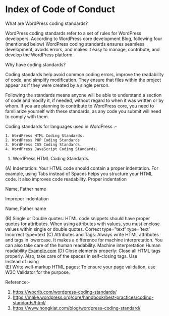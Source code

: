 # Index of Code of Conduct



What are WordPress coding standards?

WordPress coding standards refer to a set of rules for WordPress developers.
According to WordPress core development Blog, following four (mentioned below) WordPress coding standards ensures seamless development, avoids errors, and makes it easy to manage, contribute, and develop the WordPress platform.

Why have coding standards?

Coding standards help avoid common coding errors, improve the readability of code, and simplify modification. They ensure that files within the project appear as if they were created by a single person.

Following the standards means anyone will be able to understand a section of code and modify it, if needed, without regard to when it was written or by whom.
If you are planning to contribute to WordPress core, you need to familiarize yourself with these standards, as any code you submit will need to comply with them. 

Coding standards for languages used in WordPress :- 

    1. WordPress HTML Coding Standards.
    2. WordPress PHP Coding Standards
    3. WordPress CSS Coding Standards.
    4. WordPress JavaScript Coding Standards.

1. WordPress HTML Coding Standards.

(A) Indentation: Your HTML code should contain a proper indentation. For example, using Tabs instead of Spaces helps you structure your HTML code. It also improves code readability.
Proper indentation
<div class=”entry-content”>
       <p>Name, Father name</p>
</div>
Improper indentation
<div class=”entry-content”>
<p>Name, Father name</p>
</div>
(B) Single or Double quotes: HTML code snippets should have proper quotes for attributes. When using attributes with values, you must enclose values within single or double quotes.
Correct
type=”text”
type=’text’
Incorrect
type=text
(C) Attributes and Tags: Always write HTML attributes and tags in lowercase. It makes a difference for machine interpretation. You can also take care of the human readability.
Machine interpretation
<meta http-equiv=”content-type” content=””text/html; charset=utf-8” />
Human readability
<a href=”http://example.com/” title=”Description Here”>Example.com</a>
(D) Close elements properly: Close all HTML tags properly. Also, take care of the spaces in self-closing tags.
Use
<br />
Instead of using
<br/>
(E) Write well-markup HTML pages: To ensure your page validation, use W3C Validator for the purpose.


Reference:- 
1. https://wpcrib.com/wordpress-coding-standards/
2. https://make.wordpress.org/core/handbook/best-practices/coding-standards/html/
3. https://www.hongkiat.com/blog/wordpress-coding-standard/
